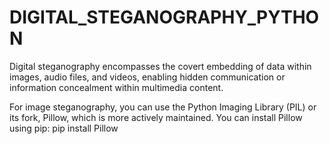 # DIGITAL_STEGANOGRAPHY_PYTHON
Digital steganography encompasses the covert embedding of data within images, audio files, and videos, enabling hidden communication or information concealment within multimedia content.

For image steganography, you can use the Python Imaging Library (PIL) or its fork, Pillow, which is more actively maintained. You can install Pillow using pip:
pip install Pillow

